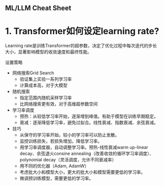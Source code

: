 ML/LLM Cheat Sheet
---

# 1. Transformer如何设定learning rate?

Learning rate是训练Transformer的超参数，决定了优化过程中每次迭代的步长大小，显著影响模型的收敛速度和最终性能。

设置策略

- 网络搜索Grid Search
  -   验证集上实验一系列学习率
  -   计算成本高，对于大模型
- 随机搜索
  -   指定范围内随机采样学习率
  -   比网络搜索更有效，对于高维超参数空间
- 学习率调度
  -   预热：从较低学习率开始，逐渐增到峰值。有助于模型在训练早期稳定。
  -   衰减：逐渐降低学习率，避免过拟合。线性衰减、指数衰减、余弦衰减。
- 技巧
  -   从保守的学习率开始，较小的学习率可以防止发散。
  -   监控训练损失，若损失增加，降低学习率。
  -   用学习率调度器，自动调整学习率。预热-线性衰减warm up-linear decay、余弦退火consine annealing（改善收敛的循环学习率调度）、polynomial decay（灵活调度，允许不同衰减率）
  -   用不同的优化器（Adam, AdamW）
  -   考虑批大小和模型大小，更大的批大小和模型需要更低的学习率。
  -   微调预训练模型，需要更低的学习率。
